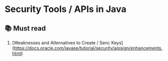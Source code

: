 # Security Tools / APIs in Java

## 📚 Must read

1. [Weaknesses and Alternatives to Create / Senc Keys] (https://docs.oracle.com/javase/tutorial/security/apisign/enhancements.html)

